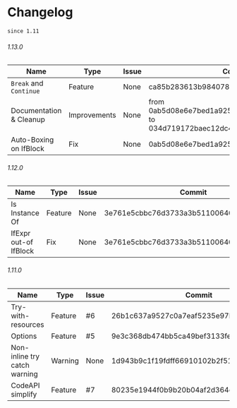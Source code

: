 # Changelog

`since 1.11`

###### 1.13.0

| Name                   | Type          | Issue       | Commit                                   |
| ---------------------- | ------------- | ----------- | ---------------------------------------- |
| `Break` and `Continue` | Feature       |  None       | ca85b283613b984078056bbf4c8293f804a65ae7 |
| Documentation & Cleanup| Improvements  |  None       | from 0ab5d08e6e7bed1a9259f21b90c78a35d0acb256 to 034d719172baec12dc4082c746c77f665a319d7f |
| Auto-Boxing on IfBlock | Fix           |  None       | 0ab5d08e6e7bed1a9259f21b90c78a35d0acb256 |

###### 1.12.0

| Name                  | Type          | Issue       | Commit                                   |
| --------------------- | ------------- | ----------- | ---------------------------------------- |
| Is Instance Of        | Feature       |  None       | 3e761e5cbbc76d3733a3b511006400b6843963a8 |
| IfExpr out-of IfBlock | Fix           |  None       | 3e761e5cbbc76d3733a3b511006400b6843963a8 |



###### 1.11.0

| Name               | Type          | Issue       | Commit                                   |
| ------------------ | ------------- | ----------- | ---------------------------------------- |
| Try-with-resources | Feature       | #6          | 26b1c637a9527c0a7eaf5235e97bfdea05e7a13b |
| Options            | Feature       | #5          | 9e3c368db474bb5ca49bef3133fe2ab17dff20f9 |
| Non-inline try catch warning | Warning | None    | 1d943b9c1f19fdff66910102b2f51805d61bf097 |
| CodeAPI simplify   | Feature       | #7          | 80235e1944f0b9b20b04af2d364c081a139558ad |
